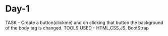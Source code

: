 # Day-1 
TASK - Create a button(clickme) and on clicking that button the background of the body tag is changed.
TOOLS USED - HTML,CSS,JS, BootStrap